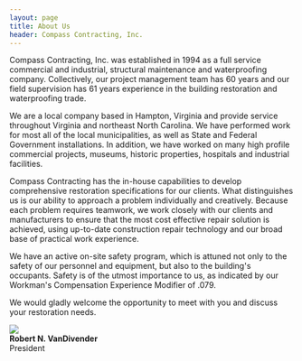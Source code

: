 ```yaml
---
layout: page
title: About Us
header: Compass Contracting, Inc.
---
```


Compass Contracting, Inc. was established in 1994 as a full service commercial and industrial, structural maintenance and waterproofing company. Collectively, our project management team has 60 years and our field supervision has 61 years experience in the building restoration and waterproofing trade.

We are a local company based in Hampton, Virginia and provide service throughout Virginia and northeast North Carolina. We have performed work for most all of the local municipalities, as well as State and Federal Government installations. In addition, we have worked on many high profile commercial projects, museums, historic properties, hospitals and industrial facilities.

Compass Contracting has the in-house capabilities to develop comprehensive restoration specifications for our clients. What distinguishes us is our ability to approach a problem individually and creatively. Because each problem requires teamwork, we work closely with our clients and manufacturers to ensure that the most cost effective repair solution is achieved, using up-to-date construction repair technology and our broad base of practical work experience.

We have an active on-site safety program, which is attuned not only to the safety of our personnel and equipment, but also to the building's occupants. Safety is of the utmost importance to us, as indicated by our Workman's Compensation Experience Modifier of .079.

We would gladly welcome the opportunity to meet with you and discuss your restoration needs.

<img src="{{ 'robert-vandivender.png' | asset_path }}"><br/>**Robert N. VanDivender**<br/>President
